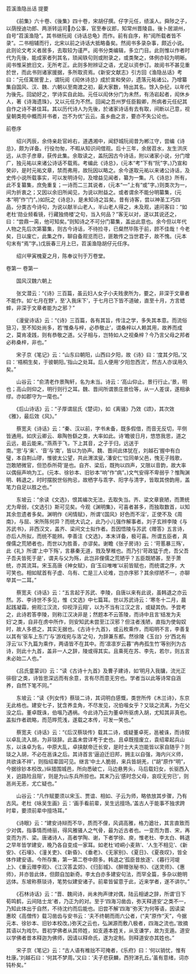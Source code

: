 <!-- { "loadSidebar": true } -->
苕溪渔隐丛话
提要

　　《前集》六十卷、《後集》四十卷，宋胡仔撰。仔字元任，绩溪人。舜陟之子，以荫授迪功郎、两浙转运司办公事，官至奉议郎，知常州晋陵县。後卜居湖州，自号“苕溪渔隐”。其书继阮阅《诗话总龟》而作。前有自序，称“阅所载者皆不录”。二书相辅而行，北宋以前之诗话大抵略备矣。然阅书多录杂事，颇近小说。此则论文考义者居多，去取较为谨严。阅书分类编辑，多立门目。此则惟以作者时代为先後，能成家者列其名，琐闻轶句则或附录之，或类聚之，体例亦较为明晰。阅书惟采摭旧文，无所考正。此则多附辨证之语，尤足以资参订。故阅书不甚见重於世，而此书则诸家援据，多所取资焉。《新安文献志》引方回《渔隐丛话》考曰：“元任寓居霅上，谓阮阅《闳休诗总》成於宣和癸卯，遗落元祐诸公。乃增纂集自国风、汉、魏、六朝以至南渡之初，最大家数，特出其名。馀入杂纪，以年代为後先。回幼好之，学诗实自此始。元任以闳休分门为未然，有汤岩起者，闳休乡人，著《诗海遗珠》，又以元任为不然。回闻之吾州罗任臣毅卿，所病者元任纪其自作之诗不甚佳耳。其以历代诗人为先後，於诸家诗话有去有取，间断以己意，视皇朝类苑中概而并书者，岂不为优”云云。虽乡曲之言，要亦不失公论也。

前卷序

　　绍兴丙辰，余侍亲赴官岭右，道遇湘中，闻舒城阮阅昔为郴江守，尝编《诗总》，颇为详备。行役勿匆，不暇从知识间借观。后十三年，余居苕水，友生洪庆远，从宗子彦章，获传此集。余取读之，盖阮因古今诗话，附以诸家小说，分门增广，独元祐以来诸公诗话不载焉。考编此《诗总》，(元本“考”下有“阮”字。)乃宣和癸卯，是时元祐文章，禁而弗用，故阮因以略之。余今遂取元祐以来诸公诗话，及史传小说所载事实，可以发明诗句，及增益见闻者，纂为一集。凡《诗总》所有，此不复纂集，庶免重复；一诗而二三其说者，(元本“一”上有“或”字。)则类次为一，间为折衷之；又因以余旧所闻见，为说以附益之。或者谓余不能分明纂集，(元本“明”作“门”。)如阮之《诗总》，是未知诗之旨矣。昔有诗客，尝以神圣工巧四品，分类古今诗句，为说以献半山老人，半山老人得之，未及观，遽问客曰：“如老杜‘勋业频看镜，行藏独倚楼’之句，当入何品？”客无以对，遂以其说还之，曰：“尝鼎一脔，他可知矣。”则知诗之不可分门纂集，盖出此意也。余今但以年代人物之先后次第纂集，则古今诗话，不待捡寻，已粲然毕陈于前，顾不佳哉！今老矣，日以废亡，此集之作，聊自备观览而已，匪敢传之当世君子，故不愧。(元本句末有“焉”字。)戊辰春三月上巳，苕溪渔隐胡仔元任序。

　　绍兴甲寅槐夏之月，陈奉议刊于万卷堂。

卷第一
卷第一

　　国风汉魏六朝上

　　张文潜云：“《诗》三百篇，虽云妇人女子小夫贱隶所为，要之，非深于文章者不能作。如‘七月在野’，至‘入我床下’，于七月已下皆不道破，直至十月，方言蟋蟀，非深于文章者能为之邪？”

　　《漫叟诗话》云：“《诗》三百篇，各有其旨，传注之学，多失其本意。而流俗狃习，至不知处尚多，若‘惟桑与梓，必恭敬止’，谓桑梓以人赖其用，故养而成之，莫肯凌践，则有恭敬之道。父子相与，岂特如人之视桑梓？今乃言父母之邦者必称桑梓，非也。”

　　宋子京《笔记》云：“山东曰朝阳，山西曰夕阳，故《诗》曰：‘度其夕阳。’又曰：‘梧桐生矣，于彼朝阳。’指山之处耳。后人便用‘夕阳忽西流’，然古人亦误用久矣。”

　　山谷云：“俞清老作景陶轩，名为未当。诗云：‘高山仰止。景行行止。’景，明也；高山则仰之，明行则行之耳。魏、晋间所谓景庄景俭等，从一人差误，遂相承缪。亦如郡守为一麾也。”

　　《后山诗话》云：“子厚谓屈氏《楚词》，如《离骚》乃效《颂》，其次效《雅》，最后效《风》。”

　　蔡宽夫《诗话》云：“秦、汉以前，字书未备，既多假借，而音无反切，平侧皆通用。如庆云卿云、皋陶咎繇之类，大率如此。诗‘瞻彼日月，悠悠我思，道之云远，曷云能来。’‘燕燕于飞，下上其音，之子于归，远送于南。’‘思’与‘来’、‘音’与‘南’，皆以为协声。魏、晋间此体犹在，刘越石‘握中有白璧，本自荆山璆，惟彼太公望，共此渭滨叟。’潘安仁‘位同单父邑，愧无子贱歌，岂敢陋微官，但恐忝所荷’是也。自齐、梁后，既拘以四声，又限以音韵，故大率以偶俪声响为工。(元本、徐钞本、旧钞本“响”作“病”。)文气安得不卑弱乎？惟陶渊明、韩退之，时时摆脱世俗拘忌，故栖字与乖字、阳字与清字，皆取其傍韵用，盖笔力自足以胜之也。”

　　东坡云：“余读《文选》，恨其编次无法，去取失当。齐、梁文章衰陋，而萧统尤为卑弱，《文选引》斯可见矣。今观《渊明集》，可喜者甚多，而独取数首，以知其余忽遗者多矣。渊明作《闲情赋》，所谓‘《国风》好色而不淫’，正使不及《周南》，与屈、宋所陈何异？而统大讥之，此乃小儿强作解事者。刘子玄辨李陵《与苏武书》，非西汉文，盖齐、梁间文士拟作者。吾因悟陵与苏武《赠答》五言诗，亦后人所拟，而统不能辨。李善注《文选》，本末详备，极可喜。所谓五臣者，真俚儒之荒陋者也，而世以为胜善，亦谬矣。谢瞻《张子房诗》云：‘苛慝暴三殇’，此《礼》所谓‘上中下殇’，言暴秦无道，戮及孥稚也。而乃引‘苛政猛于虎，吾父吾子吾夫皆死于是’，谓夫与父为殇，此岂非俚儒之荒陋乎？五臣既陋甚，至于萧统，亦其流耳。宋玉高唐《神女赋》，自‘玉曰唯唯’以前皆赋也，而统谓之序，大可笑也。相如赋首有子虚、乌有、亡是三人论难，岂亦序邪？其余缪陋不一，亦聊举其一二耳。”

　　蔡宽夫《诗话》云：“五言起于苏武、李陵，自唐以来有此说，虽韩退之亦云然。苏、李诗世不多见，惟《文选》中七篇耳。世以苏武诗云：‘寒冬十二月，晨起践凝霜，俯观江汉流，仰视浮云翔’，以为不当有江汉之言，或疑其伪。予尝考之，此诗若答李陵，则称江汉决非是；然题本不云答陵，而诗中且言‘结发为夫妇’之类，自非在虏中所作，则安知武未尝至江汉邪？但注者浅陋，直指为使匈奴时，故人多惑之，其实无据也。《古诗十九首》，或云枚乘作，而昭明不言，李善复以其有‘驱车上东门’与‘游戏宛与洛’之句，为辞兼东都。然徐陵《玉台》分‘西北有浮云’以下九篇为乘作，两语皆不在其中。而‘凛凛岁云暮’‘冉冉孤生竹’等别列为古诗，则此十九首，盖非一人之辞，陵或得其实。且乘死在苏、李先，若尔，则五言未必始二人也。”

　　《吕氏童蒙训》云：“读《古诗十九首》及曹子建诗，如‘明月入我牗，流光正徘徊’之类，诗皆思深远而有余意，言有尽而意无穷也。学者当以此等诗常自涵养，自然下笔不同。”

　　东坡云：“读《列女传》蔡琰二诗，其词明白感慨，类世所传《木兰诗》，东京无此格也。建安七子，犹含养圭角，不尽发见，况伯喈女乎？又琰之流离，为在父没之后。董卓既诛，伯喈乃遇祸。今此诗乃云为董卓所驱虏入胡，尤知其非真也。盖拟作者疏略，而范晔荒浅，遂载之本传，可发一笑也。”

　　蔡宽夫《诗话》云：“《后汉蔡琰传》载其二诗，或疑董卓死，邕被诛，而诗叙以卓乱流入胡，为非琰辞。此盖未尝详考于史也。且卓既擅废立，袁绍辈起兵山东，以诛卓为名，中原大乱，卓挟献帝迁长安，是时士大夫岂能皆以家自随乎？则琰之入胡，不必在邕诛之后。其诗首言‘逼迫迁旧邦，拥主以自强，海内兴义师，共欲诛不祥’，则指绍辈固可见。继言‘中土人脆弱，来兵皆胡羌，(“胡”原作“明”，今据徐钞本校改。)纵猎围城邑，所向悉破亡，马边悬男头，马后载妇女，长驱西入关，逈路险且阻’，则是为山东兵所掠也。其末乃云‘感时念父母，哀叹无穷已’，则邕尚无恙，尤亡疑也。”

　　山谷云：“凡作赋要须以宋玉、贾谊、相如、子云为师，略依放其步骤，乃有古风。老杜《咏吴生画》云：‘画手看前辈，吴生远擅场。’盖古人于能事不独求跨时辈，要须前辈中擅场耳。”

　　《诗眼》云：“建安诗辩而不华，质而不俚，风调高雅，格力遒壮，其言直致而少对偶，指事情而绮丽，得风雅骚人之气骨，最为近古者也。一变而为晋、宋，再变而为齐、梁。唐诸诗人，高者学陶、谢，下者学徐、庾，惟老杜、李太白、韩退之早年皆学建安，晚乃各自变成一家耳。如老杜‘崆峒小麦熟’、‘人生不相见’、《新安》、《石壕》、《潼关吏》、《新昏》、《垂老》、《无家别》、《夏日》、《夏夜叹》，皆全体作建安语。今所存集，第一第二卷中颇多。韩退之‘孤臣昔放逐’、《暮行河堤上》、《重云赠李观》、《江汉答孟郊》、《归彭城》、《醉赠张秘书》、《送灵师》、《惠师》，并亦皆此体，但颇自加新奇。李太白亦多建安句法，而罕全篇，多杂以鲍明远体。东坡称蔡琰诗，笔势似建安诸子。前辈皆留意于此，近来学者，遂不讲尔。”

　　《石林诗话》云：“晋、魏间诗，尚未拘声律对偶，陆云相谑之辞，所谓‘日下荀鸣鹤，云间陆士龙’者，乃正为的对。至于‘四海习凿齿，弥天释道安’之类不一，乃知此体出于自然，不待沈约而后能也。旧尝不解‘四海’‘弥天’为何等语，因读梁惠皎《高僧传》载习凿齿与安书云：‘夫不终朝而雨六公者，(“夫”原作“天”，今据元本、徐钞本、旧钞本校改。)弥天之云也，弘渊源而敷八极者，四海之流也。’故摘其语以为戏尔。晋初学佛者从其师姓，如支遁本姓关，从支谦学，故为支遁。道安以学佛者昔本释迦为佛师，因请以释命氏，遂为定制。则释道安亦其姓也。”

　　宋子京《笔记》云：“古人语有椎拙不可掩者，《乐府》曰：‘何以销忧，惟有杜康。’刘越石曰：‘何其不梦周。’又曰：‘夫子悲获麟，西狩涕孔丘。’虽有意绪，词亦钝朴矣。”

